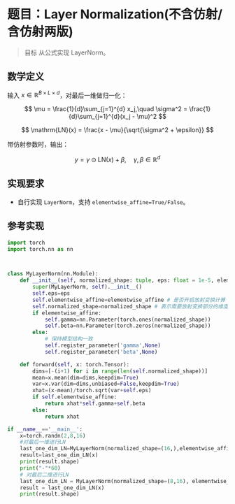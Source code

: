 # 题目：Layer Normalization(不含仿射/含仿射两版)

> 目标 从公式实现 LayerNorm。

## 数学定义

输入 $x \in \mathbb{R}^{B \times L \times d}$，对最后一维做归一化：

$$
\mu = \frac{1}{d}\sum_{j=1}^{d} x_j,\quad
\sigma^2 = \frac{1}{d}\sum_{j=1}^{d}(x_j - \mu)^2
$$

$$
\mathrm{LN}(x) = \frac{x - \mu}{\sqrt{\sigma^2 + \epsilon}}
$$

带仿射参数时，输出：

$$
y = \gamma \odot \mathrm{LN}(x) + \beta,\quad \gamma,\beta \in \mathbb{R}^{d}
$$

## 实现要求

- 自行实现 `LayerNorm`，支持 `elementwise_affine=True/False`。

## 参考实现

```python
import torch
import torch.nn as nn



class MyLayerNorm(nn.Module):
    def __init__(self, normalized_shape: tuple, eps: float = 1e-5, elementwise_affine: bool=True):
        super(MyLayerNorm, self).__init__()
        self.eps=eps
        self.elementwise_affine=elementwise_affine # 是否开启放射变换计算
        self.normalized_shape=normalized_shape # 表示需要放射变换部分的维度
        if elementwise_affine:
            self.gamma=nn.Parameter(torch.ones(normalized_shape))
            self.beta=nn.Parameter(torch.zeros(normalized_shape))
        else:
            # 保持模型结构一致
            self.register_parameter('gamma',None)
            self.register_parameter('beta',None)

    def forward(self, x: torch.Tensor):
        dims=[-(i+1) for i in range(len(self.normalized_shape))]
        mean=x.mean(dim=dims,keepdim=True)
        var=x.var(dim=dims,unbiased=False,keepdim=True)
        xhat=(x-mean)/torch.sqrt(var+self.eps)
        if self.elementwise_affine:
            return xhat*self.gamma+self.beta
        else:
            return xhat

if __name__=='__main__':
    x=torch.randn(2,8,16)
    #对最后一维进行LN
    last_one_dim_LN=MyLayerNorm(normalized_shape=(16,),elementwise_affine=True)
    result=last_one_dim_LN(x)
    print(result.shape)
    print("-"*60)
    # 对最后二维进行LN
    last_one_dim_LN = MyLayerNorm(normalized_shape=(8,16), elementwise_affine=True)
    result = last_one_dim_LN(x)
    print(result.shape)
```
